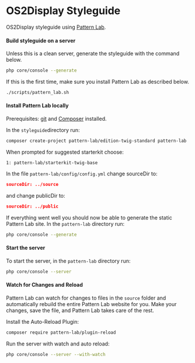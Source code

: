 # OS2Display Styleguide

OS2Display styleguide using [Pattern Lab](http://patternlab.io/).

#### Build styleguide on a server

Unless this is a clean server, generate the styleguide with the command below.

```sh
php core/console --generate
```

If this is the first time, make sure you install Pattern Lab as described below.

```sh
./scripts/pattern_lab.sh
```

#### Install Pattern Lab locally

Prerequisites: [git](https://git-scm.com/) and [Composer](https://getcomposer.org/) installed.

In the `styleguide`directory run:

```sh
composer create-project pattern-lab/edition-twig-standard pattern-lab
```

When prompted for suggested starterkit choose:

```
1: pattern-lab/starterkit-twig-base
```

In the file `pattern-lab/config/config.yml` change sourceDir to:

```json
sourceDir: ../source
```

and change publicDir to:

```json
sourceDir: ../public
```

If everything went well you should now be able to generate the static Pattern Lab site. In the `pattern-lab` directory run:

```sh
php core/console --generate
```

#### Start the server

To start the server, in the `pattern-lab` directory run:

```sh
php core/console --server
```

#### Watch for Changes and Reload

Pattern Lab can watch for changes to files in the `source` folder and automatically rebuild the entire Pattern Lab
website for you. Make your changes, save the file, and Pattern Lab takes care of the rest.

Install the Auto-Reload Plugin:

```sh
composer require pattern-lab/plugin-reload
```

Run the server with watch and auto reload:

```sh
php core/console --server --with-watch
```